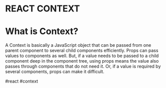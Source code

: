 # REACT CONTEXT
# What is Context?

A Context is basically a JavaScript object that can be passed from one parent component to several child components efficiently. Props can pass values to components as well. But, if a value needs to be passed to a child component deep in the component tree, using props means the value also passes through components that do not need it. Or, if a value is required by several components, props can make it difficult.

#react #context
